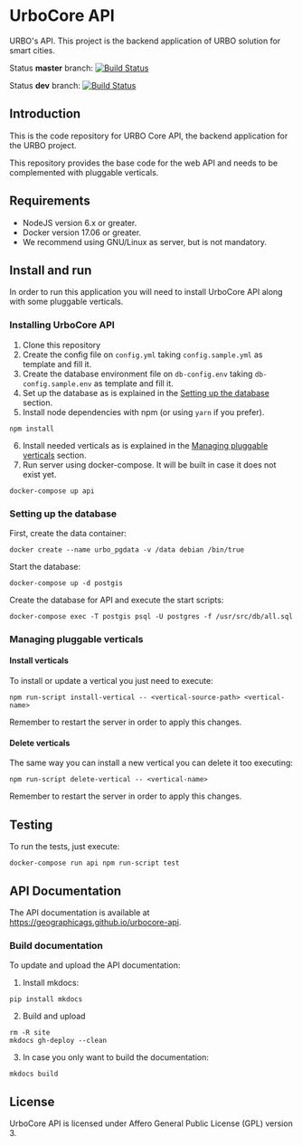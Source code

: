 # UrboCore API
URBO's API. This project is the backend application of URBO solution for smart cities.

Status **master** branch: [![Build Status](http://jenkins.geographica.gs/buildStatus/icon?job=urbocore-api/master)](http://jenkins.geographica.gs/job/urbocore-api/job/master/)

Status **dev** branch: [![Build Status](http://jenkins.geographica.gs/buildStatus/icon?job=urbocore-api/dev)](http://jenkins.geographica.gs/job/urbocore-api/job/dev/)

## Introduction
This is the code repository for URBO Core API, the backend application for the URBO project.

This repository provides the base code for the web API and needs to be complemented with pluggable verticals.


## Requirements
* NodeJS version 6.x or greater.
* Docker version 17.06 or greater.
* We recommend using GNU/Linux as server, but is not mandatory.


## Install and run
In order to run this application you will need to install UrboCore API along with some pluggable verticals.

### Installing UrboCore API
1. Clone this repository
2. Create the config file on `config.yml` taking `config.sample.yml` as template and fill it.
3. Create the database environment file on `db-config.env` taking `db-config.sample.env` as template and fill it.
4. Set up the database as is explained in the [Setting up the database](#setting-up-the-database) section.
5. Install node dependencies with npm (or using `yarn` if you prefer).
```
npm install
```
6. Install needed verticals as is explained in the [Managing pluggable verticals](#managing-pluggable-verticals) section.
7. Run server using docker-compose. It will be built in case it does not exist yet.
```
docker-compose up api
```


### Setting up the database
First, create the data container:
```
docker create --name urbo_pgdata -v /data debian /bin/true
```
Start the database:
```
docker-compose up -d postgis
```
Create the database for API and execute the start scripts:
```
docker-compose exec -T postgis psql -U postgres -f /usr/src/db/all.sql
```

### Managing pluggable verticals

#### Install verticals
To install or update a vertical you just need to execute:
```
npm run-script install-vertical -- <vertical-source-path> <vertical-name>
```

Remember to restart the server in order to apply this changes.

#### Delete verticals
The same way you can install a new vertical you can delete it too executing:
```
npm run-script delete-vertical -- <vertical-name>
```

Remember to restart the server in order to apply this changes.

## Testing
To run the tests, just execute:
```
docker-compose run api npm run-script test
```

## API Documentation

The API documentation is available at https://geographicags.github.io/urbocore-api.

### Build documentation

To update and upload the API documentation:
1. Install mkdocs:
```
pip install mkdocs
```
2. Build and upload
```
rm -R site
mkdocs gh-deploy --clean
```

3. In case you only want to build the documentation:
```
mkdocs build
```

## License

UrboCore API is licensed under Affero General Public License (GPL) version 3.

